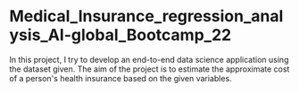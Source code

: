 # Medical_Insurance_regression_analysis_AI-global_Bootcamp_22
In this project, I try to develop an end-to-end data science application using the dataset given. The aim of the project is to estimate the approximate cost of a person's health insurance based on the given variables. 
